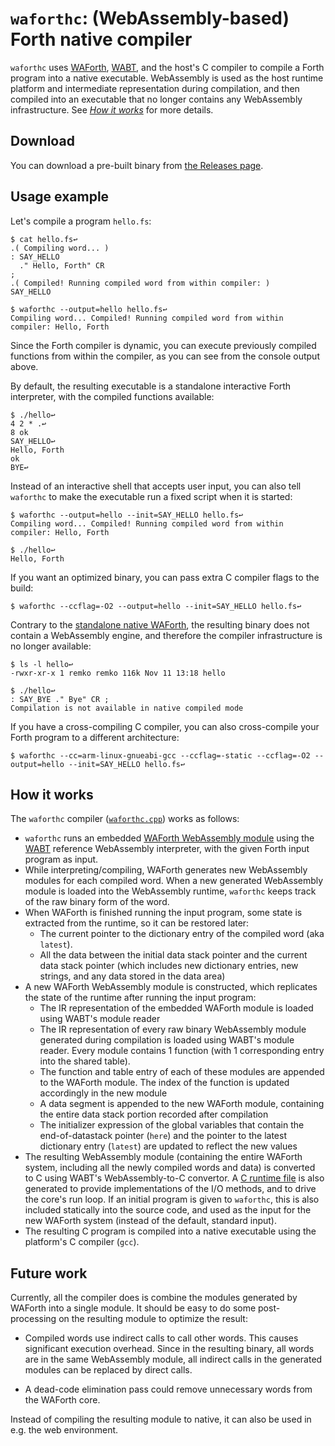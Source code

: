 # `waforthc`: (WebAssembly-based) Forth native compiler

`waforthc` uses [WAForth](https://github.com/remko/waforth), 
[WABT](https://github.com/WebAssembly/wabt), and the host's C compiler to compile a Forth program into a native executable. WebAssembly is used as the host 
runtime platform and intermediate representation during compilation, and then compiled into an executable
that no longer contains any WebAssembly infrastructure. See [*How it works*](#how-it-works) for more details.

## Download

You can download a pre-built binary from [the Releases page](https://github.com/remko/waforth/releases).

## Usage example

Let's compile a program `hello.fs`:

    $ cat hello.fs↩
    .( Compiling word... ) 
    : SAY_HELLO  
      ." Hello, Forth" CR 
    ; 
    .( Compiled! Running compiled word from within compiler: )
    SAY_HELLO

    $ waforthc --output=hello hello.fs↩
    Compiling word... Compiled! Running compiled word from within compiler: Hello, Forth

Since the Forth compiler is dynamic, you can execute previously compiled functions from within the compiler, as you can see from the console
output above.

By default, the resulting executable is a standalone interactive Forth
interpreter, with the compiled functions available:

    $ ./hello↩
    4 2 * .↩
    8 ok
    SAY_HELLO↩
    Hello, Forth
    ok
    BYE↩

Instead of an interactive shell that accepts user input, you can also tell `waforthc` to make the executable run a fixed script when it is started:

    $ waforthc --output=hello --init=SAY_HELLO hello.fs↩
    Compiling word... Compiled! Running compiled word from within compiler: Hello, Forth

    $ ./hello↩
    Hello, Forth

If you want an optimized binary, you can pass extra C compiler flags to the build:

    $ waforthc --ccflag=-O2 --output=hello --init=SAY_HELLO hello.fs↩

Contrary to the [standalone native WAForth](https://github.com/remko/waforth/tree/master/src/standalone), the resulting binary does not contain a WebAssembly engine, and therefore the compiler infrastructure is no longer available:

    $ ls -l hello↩
    -rwxr-xr-x 1 remko remko 116k Nov 11 13:18 hello

    $ ./hello↩
    : SAY_BYE ." Bye" CR ;
    Compilation is not available in native compiled mode

If you have a cross-compiling C compiler, you can also cross-compile your Forth program to a different architecture:

    $ waforthc --cc=arm-linux-gnueabi-gcc --ccflag=-static --ccflag=-O2 --output=hello --init=SAY_HELLO hello.fs↩

## How it works

The `waforthc` compiler ([`waforthc.cpp`](https://github.com/remko/waforth/blob/master/src/waforthc/waforthc.cpp)) works as follows:

- `waforthc` runs an embedded [WAForth WebAssembly module](https://github.com/remko/waforth/blob/master/src/waforth.wat) using the 
  [WABT](https://github.com/WebAssembly/wabt) reference WebAssembly interpreter, with the given Forth input program as input.
- While interpreting/compiling, WAForth generates new WebAssembly modules for each compiled word. When a new generated WebAssembly
  module is loaded into the WebAssembly runtime, `waforthc` keeps track of the raw binary form of the word.
- When WAForth is finished running the input program, some state is extracted from the runtime, so it can be restored later:
    - The current pointer to the dictionary entry of the compiled word (aka `latest`).
    - All the data between the initial data stack pointer and the current data stack pointer (which includes new dictionary entries, new strings, and
      any data stored in the data area)
- A new WAForth WebAssembly module is constructed, which replicates the state of the runtime after running the input program:
    - The IR representation of the embedded WAForth module is loaded using WABT's module reader
    - The IR representation of every raw binary WebAssembly module generated during compilation is 
      loaded using WABT's module reader. Every module contains 1 function (with 1 corresponding entry into the shared table). 
    - The function and table entry of each of these modules are appended to the WAForth module. 
      The index of the function is updated accordingly in the new module
    - A data segment is appended to the new WAForth module, containing the entire data stack portion recorded after compilation
    - The initializer expression of the global variables that contain the end-of-datastack pointer (`here`) and the pointer 
      to the latest dictionary entry (`latest`) are updated to reflect the new values
- The resulting WebAssembly module (containing the entire WAForth system, including all the newly compiled words and data) is converted to
  C using WABT's WebAssembly-to-C convertor. A [C runtime file](https://github.com/remko/waforth/blob/master/src/waforthc/rt.c) is also 
  generated to provide implementations of the I/O methods, and to drive the core's run loop.
  If an initial program is given to `waforthc`, this is also included statically into the source code, and used as the input for the new
  WAForth system (instead of the default, standard input).
- The resulting C program is compiled into a native executable using the platform's C compiler (`gcc`).


## Future work

Currently, all the compiler does is combine the modules generated by WAForth into a single module. It should be easy to do some post-processing on the resulting module to optimize the result:

- Compiled words use indirect calls to call other words. This causes significant execution overhead. Since in the resulting binary, all words are in the same WebAssembly module, all indirect calls in the generated modules can be replaced by direct calls.

- A dead-code elimination pass could remove unnecessary words from the
  WAForth core.

Instead of compiling the resulting module to native, it can also be used in e.g. the web environment. 
